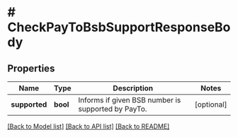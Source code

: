 # # CheckPayToBsbSupportResponseBody

## Properties

Name | Type | Description | Notes
------------ | ------------- | ------------- | -------------
**supported** | **bool** | Informs if given BSB number is supported by PayTo. | [optional]

[[Back to Model list]](../../README.md#models) [[Back to API list]](../../README.md#endpoints) [[Back to README]](../../README.md)
